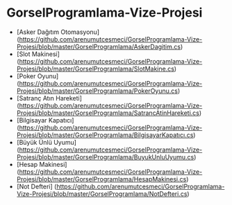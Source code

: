 # GorselProgramlama-Vize-Projesi
* [Asker Dağıtım Otomasyonu] (https://github.com/arenumutcesmeci/GorselProgramlama-Vize-Projesi/blob/master/GorselProgramlama/AskerDagitim.cs)
* [Slot Makinesi] (https://github.com/arenumutcesmeci/GorselProgramlama-Vize-Projesi/blob/master/GorselProgramlama/SlotMakine.cs)
* [Poker Oyunu] (https://github.com/arenumutcesmeci/GorselProgramlama-Vize-Projesi/blob/master/GorselProgramlama/PokerOyunu.cs)
* [Satranç Atın Hareketi] (https://github.com/arenumutcesmeci/GorselProgramlama-Vize-Projesi/blob/master/GorselProgramlama/SatrancAtinHareketi.cs)
* [Bilgisayar Kapatıcı] (https://github.com/arenumutcesmeci/GorselProgramlama-Vize-Projesi/blob/master/GorselProgramlama/BilgisayarKapatıcı.cs)
* [Büyük Ünlü Uyumu] (https://github.com/arenumutcesmeci/GorselProgramlama-Vize-Projesi/blob/master/GorselProgramlama/BuyukUnluUyumu.cs)
* [Hesap Makinesi] (https://github.com/arenumutcesmeci/GorselProgramlama-Vize-Projesi/blob/master/GorselProgramlama/HesapMakinesi.cs)
* [Not Defteri] (https://github.com/arenumutcesmeci/GorselProgramlama-Vize-Projesi/blob/master/GorselProgramlama/NotDefteri.cs)
